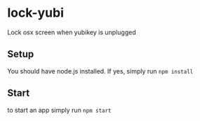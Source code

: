 # lock-yubi
Lock osx screen when yubikey is unplugged

## Setup
You should have node.js installed.
If yes, simply run `npm install`

## Start

to start an app simply run `npm start`
